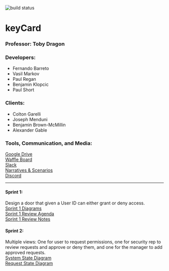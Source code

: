 ![build status](https://circleci.com/gh/paulr4321/keyCard.png?circle-token=circle-token "Master Build Status")

# keyCard

<h3>Professor: Toby Dragon</h3>

<h3>Developers:</h3>

<ul>
  <li>Fernando Barreto</li>
  <li>Vasil Markov</li>
  <li>Paul Regan</li>
  <li>Benjamin Klopcic</li>
  <li>Paul Short</li>
</ul>

<h3>Clients:</h3>

<ul>
  <li>Colton Garelli</li>
  <li>Joseph Menduni</li>
  <li>Benjamin Brown-McMillin</li>
  <li>Alexander Gable</li>
</ul>

<h3>Tools, Communication, and Media:</h3>

<a href="https://drive.google.com/drive/folders/1lJ2khFk3V6X8tz4FlRm16Vi0ld-8amAa?usp=sharing" target="_blank">Google Drive</a> <br>
<a href="https://waffle.io/paulr4321/keyCard" target="_blank">Waffle Board</a> <br>
<a href="https://ezclapboyz.slack.com/messages/C9JNNDYH3/" target="_blank">Slack</a> <br>
<a href="https://docs.google.com/document/d/1GgZdVfYEUbkyT8Jr53fQ21ojwOsOdY-uOHtklbvks50/edit?usp=sharing" target="_blank">Narratives & Scenarios</a> <br>
<a href="https://discord.gg/WJAECsm">Discord</a> <br>

<hr>

<h4>Sprint 1:</h4> Design a door that given a User ID can either grant or deny access. <br>
<a href="https://drive.google.com/drive/folders/1IeLT6Ca12zxafajWCW21Hy7tHGRwEo28?usp=sharing" target="_blank">Sprint 1 Diagrams</a> <br>
<a href="https://docs.google.com/document/d/1iCmnYO0t3EkE7W1LOHyIvmM276L2LTNH41HdcP9hfNE/edit?usp=sharing" target="_blank">Sprint 1 Review Agenda</a> <br>
<a href="https://docs.google.com/document/d/1Tb0tsgK87yBSG3024-oeEL2KwOporxNpCx1GOIYB81s/edit?usp=sharing" target="_blank">Sprint 1 Review Notes</a> <br>

<h4>Sprint 2:</h4> Multiple views: One for user to request permissions, one for security rep to review requests and approve or deny them, and one for the manager to add approved requests.<br>
<a href="https://drive.google.com/file/d/1UIkhwbCJklW0C0u1UxNPFahcKHp3D7d7/view?usp=sharing" target="_blank">System State Diagram</a> <br>
<a href="https://drive.google.com/file/d/1UIkhwbCJklW0C0u1UxNPFahcKHp3D7d7/view?usp=sharing" target="_blank">Request State Diagram</a> <br>
